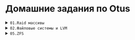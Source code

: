 # Домашние задания по Otus

<details><summary><code>01.Raid массивы </code></summary>

### Описание задания

• Добавить в виртуальную машину несколько дисков

• Собрать RAID-0/1/5/10 на выбор

• Сломать и починить RAID

• Создать GPT таблицу, пять разделов и смонтировать их в системе.

На проверку отправьте:
скрипт для создания рейда,
отчет по командам для починки RAID и созданию разделов.

<h2 align="center">Отчет</h2>

Отчет предоставлен в виде набора скриншотов  представленных ниже

![Проверка создания Raid](https://raw.githubusercontent.com/jecka2/repo/refs/heads/main/screenshots/Raid/%D0%9F%D1%80%D0%BE%D0%B2%D0%B5%D1%80%D0%BA%D0%B0%20Raid.png)

Согласно указанным выше данным мы создали  Raid массив из 5 дисков  тип Raid 6

![Отмечаем сбойный диск и удаляем его](https://raw.githubusercontent.com/jecka2/repo/refs/heads/main/screenshots/Raid/Fail%26Remove.png)

Производим  отметку о том, что диск "сломан"  и удаляем его из дискового массива

![Добовление нового диска и ребилд рейда](https://raw.githubusercontent.com/jecka2/repo/refs/heads/main/screenshots/Raid/Add%26Rebild.png)

Производим добовление якобы "нового" диска взамен вышедшего из строя и система производит процесс восстановления массива

![Добовление нового диска и ребилд рейда](https://raw.githubusercontent.com/jecka2/repo/refs/heads/main/screenshots/Raid/%D0%9F%D0%B0%D1%80%D1%82%D0%B8%D1%86%D0%B8%D0%B8.png)

Смонтированные партиции на новом рэйде

<h2 align="center">Скрипт</h2>

<ul>
<li><details><summary>Скрипт</summary>

```bash
#!/bin/bash

if [[ $(id -u) -ne 0 ]]; then
   echo "Ошибка: Скрипт должен быть запущен с правами root."
   exit 1
fi
lsblk
echo "Справочная информация - для raid 1 и 0  2 диска  для raid 5 - необходимо от 3 дисков , для raid 10(1+0) от 4 дисков"
raidtype ()
{
read -p "Укажите тип рэйда(0,1,5,6,10): " Raid
}
raidtype
checkraid ()
{
if [[ $Raid != 0 ]]; then
    if [[ $Raid != 1 ]]; then
        if [[ $Raid != 5 ]]; then
            if [[ $Raid != 6 ]]; then
               if [[ $Raid != 10 ]] ;then
                echo "Указан некорректный тип Raid"
                raidtype
                checkraid
                fi
            fi
        fi
    fi
fi
}
checkraid
read -p "Укажите количество дисков: " num_disks
read -p "Введите имена дисков через пробел: " Disk_names
Disks=($Disk_names)
echo "${Disks[*]}"
echo  $Raid
if [[ $Raid -le 1 ]]; then
    if [[ $num_disks -ge 3 ]]; then
        echo "Ошибка, количество дисков не подходит для данного типа Raid"
    else
        mdadm --create --verbose /dev/md0 -l $Raid -n $num_disks ${Disks[*]}
    fi
elif [[ $Raid == 5 ]]; then
    if [[ $num_disks -le 2 ]]; then
        echo "Ошибка, количество дисков не подходит для данного типа Raid"
    else
        mdadm --create --verbose /dev/md0 -l $Raid -n $num_disks ${Disks[*]}
    fi
else
    if [[ $num_disks -le 3 ]]; then
        echo "Ошибка, количество дисков не подходит для данного типа Raid"
    else
        mdadm --create --verbose /dev/md0 -l $Raid -n $num_disks ${Disks[*]}
    fi
fi
echo  "Raid "$Raid"  успешно создан"
cat /proc/mdstat
mdadm -D /dev/md0

```

</li>
</details> </ul>
</details>

<details><summary><code>02.Файловые системы и LVM</code></summary>

### Описание задания

• Настроить LVM в Ubuntu 24.04 Server

• Создать Physical Volume, Volume Group и Logical Volume

• Отформатировать и смонтировать файловую систему

• Расширить файловую систему за счёт нового диска

• Выполнить resize

• Проверить корректность работы

<h2 align="center">Отчет</h2>

<br>

### Работа с LVM

## Отчет  будет предоставлен в виде команд и ответа системы

<br>

```bash

jecka@otus:~$ sudo lvmdiskscan
  /dev/sda2 [       2.00 GiB]
  /dev/sda3 [     <30.00 GiB] LVM physical volume
  /dev/sdb  [      10.00 GiB]
  /dev/sdc  [      10.00 GiB]
  /dev/sdd  [      10.00 GiB]
  /dev/sde  [      10.00 GiB]
  /dev/sdf  [      10.00 GiB]
  5 disks
  1 partition
  0 LVM physical volume whole disks
  1 LVM physical volume

```

### Создаем Physical Volume

```bash

jecka@otus:~$ sudo pvcreate /dev/sdb
  Physical volume "/dev/sdb" successfully created.

```

### Создаем Volume Group

```bash
jecka@otus:~$ sudo vgcreate otus  /dev/sdb
  Volume group "otus" successfully created
```

### Создаем Logical Voilume размером 80% ( свободного места ) от  размера Volum Group и показываем его свойства

```bash
jecka@otus:~$ sudo lvcreate -l+80%FREE -n test otus
  Logical volume "test" created.
jecka@otus:~$ sudo vgdisplay otus
  --- Volume group ---
  VG Name               otus
  System ID
  Format                lvm2
  Metadata Areas        1
  Metadata Sequence No  2
  VG Access             read/write
  VG Status             resizable
  MAX LV                0
  Cur LV                1
  Open LV               0
  Max PV                0
  Cur PV                1
  Act PV                1
  VG Size               <10.00 GiB
  PE Size               4.00 MiB
  Total PE              2559
  Alloc PE / Size       2047 / <8.00 GiB
  Free  PE / Size       512 / 2.00 GiB
  VG UUID               4e0Z6l-RhZM-EVj4-gb3B-phEF-5xP5-dI2u8j


jecka@otus:~$ sudo vgdisplay -v otus | grep "PV Name"
  PV Name               /dev/sdb
jecka@otus:~$ sudo lvdisplay /dev/otus/test
  --- Logical volume ---
  LV Path                /dev/otus/test
  LV Name                test
  VG Name                otus
  LV UUID                shlaYs-8AAc-69Z0-dS3r-lyC9-edlc-Z9AVkT
  LV Write Access        read/write
  LV Creation host, time otus, 2025-05-17 21:29:50 +0000
  LV Status              available
  # open                 0
  LV Size                <8.00 GiB
  Current LE             2047
  Segments               1
  Allocation             inherit
  Read ahead sectors     auto
  - currently set to     256
  Block device           252:1

```

### Создаем дополнительный Logical Volume размером 100M с последующим созданием на нем файловой системы ext4  

```bash
jecka@otus:~$ sudo lvcreate -L100M -n small otus
  Logical volume "small" created.
jecka@otus:~$ sudo mkfs.ext4 /dev/otus/test
mke2fs 1.47.0 (5-Feb-2023)
Discarding device blocks: done
Creating filesystem with 2096128 4k blocks and 524288 inodes
Filesystem UUID: 416e71ad-df98-4945-a83c-89a9d7fd14cf
Superblock backups stored on blocks:
        32768, 98304, 163840, 229376, 294912, 819200, 884736, 1605632

Allocating group tables: done
Writing inode tables: done
Creating journal (16384 blocks): done
Writing superblocks and filesystem accounting information: done
```

### Создание Pysical Volume и расширение Volume Group при помощи созданного Pysical Volume

```bash
jecka@otus:~$ sudo pvcreate /dev/sdc
  Physical volume "/dev/sdc" successfully created.
jecka@otus:~$ sudo vgextend otus /dev/sdc
  Volume group "otus" successfully extended
jecka@otus:~$ sudo vgdisplay -v otus | grep "PV Name"
  PV Name               /dev/sdb
  PV Name               /dev/sdc
```

### Проводится расширение Logical Volume  за счет свободного простарства c последующим увеличением файловой системы на появивщееся простраснство

```bash
jecka@otus:~$ sudo lvextend -l+80%FREE /dev/otus/test
  Size of logical volume otus/test changed from <8.00 GiB (2047 extents) to <17.52 GiB (4484 extents).
  Logical volume otus/test successfully resized.

jecka@otus:~$ sudo lvs /dev/otus/test
  LV   VG   Attr       LSize   Pool Origin Data%  Meta%  Move Log Cpy%Sync Convert
  test otus -wi-ao---- <17.52g
jecka@otus:~$ df  -Th /mnt/
Filesystem            Type  Size  Used Avail Use% Mounted on
/dev/mapper/otus-test ext4  7.8G  7.8G     0 100% /mnt
jecka@otus:~$ sudo resize2fs /dev/otus/test
resize2fs 1.47.0 (5-Feb-2023)
Filesystem at /dev/otus/test is mounted on /mnt; on-line resizing required
old_desc_blocks = 1, new_desc_blocks = 3
The filesystem on /dev/otus/test is now 4591616 (4k) blocks long.

jecka@otus:~$ df  -Th /mnt/
Filesystem            Type  Size  Used Avail Use% Mounted on
/dev/mapper/otus-test ext4   18G  7.8G  8.6G  48% /mnt
```

### Уменьшение файловой системы с последующим уменьшением размера Logical Volume

```bash
jecka@otus:~$ sudo umount /mnt
jecka@otus:~$ sudo e2fsck -fy /dev/otus/test
e2fsck 1.47.0 (5-Feb-2023)
Pass 1: Checking inodes, blocks, and sizes
Pass 2: Checking directory structure
Pass 3: Checking directory connectivity
Pass 4: Checking reference counts
Pass 5: Checking group summary information
/dev/otus/test: 12/1155072 files (0.0% non-contiguous), 2133660/4591616 blocks

jecka@otus:~$ sudo resize2fs /dev/otus/test  10G
resize2fs 1.47.0 (5-Feb-2023)
Resizing the filesystem on /dev/otus/test to 2621440 (4k) blocks.
The filesystem on /dev/otus/test is now 2621440 (4k) blocks long.

jecka@otus:~$ sudo lvmreduce /dev/otus/test -L 10G
sudo: lvmreduce: command not found
jecka@otus:~$ sudo lvreduce /dev/otus/test -L 10G
  WARNING: Reducing active logical volume to 10.00 GiB.
  THIS MAY DESTROY YOUR DATA (filesystem etc.)
Do you really want to reduce otus/test? [y/n]: y
  Size of logical volume otus/test changed from <17.52 GiB (4484 extents) to 10.00 GiB (2560 extents).
  Logical volume otus/test successfully resized.
jecka@otus:~$ sudo mount /dev/otus/test /mnt
jecka@otus:~$ df -Th /mnt
Filesystem            Type  Size  Used Avail Use% Mounted on
/dev/mapper/otus-test ext4  9.8G  7.8G  1.6G  84% /mnt
```

### Настройка монитрования дисков в данном случае Logical Volume  otus-test

```bash
jecka@otus:/msudo findmnt --verify --verbose
/
   [ ] target exists
   [ ] source /dev/disk/by-id/dm-uuid-LVM-eQHuGCwKkmF9rdmNAUEHoUANHpn0FKEsAunYNN504dyjFcaTLwYyCR9MVbrdN7PC exists
   [ ] FS type is ext4
/boot
   [ ] target exists
   [ ] source /dev/disk/by-uuid/82a2adc5-bd04-4577-b9c0-3e5d81794ef2 exists
   [ ] FS type is ext4
none
   [W] non-bind mount source /swap.img is a directory or regular file
   [ ] FS type is swap
/mnt
   [ ] target exists
   [ ] UUID=416e71ad-df98-4945-a83c-89a9d7fd14cf translated to /dev/mapper/otus-test
   [ ] source /dev/mapper/otus-test exists
   [ ] FS type is ext4

0 parse errors, 0 errors, 1 warning
jecka@otus:/mnt$ sudo cat /etc/fstab
# /etc/fstab: static file system information.
#
# Use 'blkid' to print the universally unique identifier for a
# device; this may be used with UUID= as a more robust way to name devices
# that works even if disks are added and removed. See fstab(5).
#
# <file system> <mount point>   <type>  <options>       <dump>  <pass>
# / was on /dev/ubuntu-vg/ubuntu-lv during curtin installation
/dev/disk/by-id/dm-uuid-LVM-eQHuGCwKkmF9rdmNAUEHoUANHpn0FKEsAunYNN504dyjFcaTLwYyCR9MVbrdN7PC / ext4 defaults 0 1
# /boot was on /dev/sda2 during curtin installation
/dev/disk/by-uuid/82a2adc5-bd04-4577-b9c0-3e5d81794ef2 /boot ext4 defaults 0 1
/swap.img       none    swap    sw      0       0
UUID=416e71ad-df98-4945-a83c-89a9d7fd14cf /mnt ext4 defaults 0 2
jecka@otus:/mnt$

jecka@otus:/msudo findmnt --verify --verbose
/
   [ ] target exists
   [ ] source /dev/disk/by-id/dm-uuid-LVM-eQHuGCwKkmF9rdmNAUEHoUANHpn0FKEsAunYNN504dyjFcaTLwYyCR9MVbrdN7PC exists
   [ ] FS type is ext4
/boot
   [ ] target exists
   [ ] source /dev/disk/by-uuid/82a2adc5-bd04-4577-b9c0-3e5d81794ef2 exists
   [ ] FS type is ext4
none
   [W] non-bind mount source /swap.img is a directory or regular file
   [ ] FS type is swap
/mnt
   [ ] target exists
   [ ] UUID=416e71ad-df98-4945-a83c-89a9d7fd14cf translated to /dev/mapper/otus-test
   [ ] source /dev/mapper/otus-test exists
   [ ] FS type is ext4

0 parse errors, 0 errors, 1 warning
jecka@otus:/mnt$ sudo cat /etc/fstab
# /etc/fstab: static file system information.
#
# Use 'blkid' to print the universally unique identifier for a
# device; this may be used with UUID= as a more robust way to name devices
# that works even if disks are added and removed. See fstab(5).
#
# <file system> <mount point>   <type>  <options>       <dump>  <pass>
# / was on /dev/ubuntu-vg/ubuntu-lv during curtin installation
/dev/disk/by-id/dm-uuid-LVM-eQHuGCwKkmF9rdmNAUEHoUANHpn0FKEsAunYNN504dyjFcaTLwYyCR9MVbrdN7PC / ext4 defaults 0 1
# /boot was on /dev/sda2 during curtin installation
/dev/disk/by-uuid/82a2adc5-bd04-4577-b9c0-3e5d81794ef2 /boot ext4 defaults 0 1
/swap.img       none    swap    sw      0       0
UUID=416e71ad-df98-4945-a83c-89a9d7fd14cf /mnt ext4 defaults 0 2
```

</ul></details>
<details><summary><code>05.ZFS </code></summary>


### Описание задания

Определить алгоритм с наилучшим сжатием:
Определить какие алгоритмы сжатия поддерживает zfs (gzip, zle, lzjb, lz4);
создать 4 файловых системы на каждой применить свой алгоритм сжатия;
для сжатия использовать либо текстовый файл, либо группу файлов.
Определить настройки пула.
С помощью команды zfs import собрать pool ZFS.
Командами zfs определить настройки:
   
- размер хранилища;
    
- тип pool;
    
- значение recordsize;
   
- какое сжатие используется;
   
- какая контрольная сумма используется.
Работа со снапшотами:
скопировать файл из удаленной директории;
восстановить файл локально. zfs receive;
найти зашифрованное сообщение в файле secret_message.

### Описание выполнения

#### 1. Создание ZFS Пулов

```bash
jecka@otus:~$ sudo zpool create gzip mirror /dev/sdb /dev/sdc
jecka@otus:~$ sudo zpool create zle mirror /dev/sdd /dev/sde
jecka@otus:~$ sudo zpool create lzjb mirror /dev/sdf /dev/sdg
jecka@otus:~$ sudo zpool create gzip mirror /dev/sdb /dev/sdc
jecka@otus:~$ sudo zpool create zle mirror /dev/sdd /dev/sde
```
#### 1.1 Выводим информацию  о созданных  пулах  используя команду 

```bash
sudo zpool list
```
 ![Результат выполннения запроса на  предоставления данных  о созданных ZFS пулах](https://raw.githubusercontent.com/jecka2/repo/refs/heads/main/screenshots/Zfs/zpool%20list.jpg)

#### 1.2 Включаем компрессию на zfs пулах

```bash
jecka@otus:~$ sudo zfs set compression=gzip-9 gzip
jecka@otus:~$ sudo zfs set compression=lz4 lz4
jecka@otus:~$ sudo zfs set compression=lzjb lzjb
jecka@otus:~$ sudo zfs set compression=zle zle

```
 ![Результат выполннения запроса  о включенной компресии](https://raw.githubusercontent.com/jecka2/repo/refs/heads/main/screenshots/Zfs/compression.jpg)

#### 1.3 Выясняем какая компрессия лучше 

Скачиваем один и тот же файл на разные ZFS пулы. После скачивания проверям какой обьем был использован


```bash
jecka@otus:/$ zfs list
jecka@otus:/$ zfs get all | grep compressratio | grep -v ref
```
![Результат выполннения запроса  о занятом пространстве и  компресии](https://raw.githubusercontent.com/jecka2/repo/refs/heads/main/screenshots/Zfs/zip.jpg)


По результатам указанным выше мы узнаем, что компресиия gzip-9 явялется в данном случае лучшей, так как файл занимает меньше места.


### 2. Определение настроек пула

#### 2.1 Импорт пула 

Скачивем "образ" пула и  разворачиваем в нашей системе 

![Результат выполннения запроса  о занятом пространстве и  компресии](https://raw.githubusercontent.com/jecka2/repo/refs/heads/main/screenshots/Zfs/Import%20ZFS%20Pools.png)



#### 2.2 Пулчаем параметры ZFS пула

```bash
jecka@otus:~/zpoolexport$ zpool get all otus
NAME  PROPERTY                       VALUE                          SOURCE
otus  size                           480M                           -
otus  capacity                       0%                             -
otus  altroot                        -                              default
otus  health                         ONLINE                         -
otus  guid                           6554193320433390805            -
otus  version                        -                              default
otus  bootfs                         -                              default
otus  delegation                     on                             default
otus  autoreplace                    off                            default
otus  cachefile                      -                              default
otus  failmode                       wait                           default
otus  listsnapshots                  off                            default
otus  autoexpand                     off                            default
otus  dedupratio                     1.00x                          -
otus  free                           478M                           -
otus  allocated                      2.09M                          -
otus  readonly                       off                            -
otus  ashift                         0                              default
otus  comment                        -                              default
otus  expandsize                     -                              -
otus  freeing                        0                              -
otus  fragmentation                  0%                             -
otus  leaked                         0                              -
otus  multihost                      off                            default
otus  checkpoint                     -                              -
otus  load_guid                      15276750415685578067           -
otus  autotrim                       off                            default
otus  compatibility                  off                            default
otus  bcloneused                     0                              -
otus  bclonesaved                    0                              -
otus  bcloneratio                    1.00x                          -
otus  feature@async_destroy          enabled                        local
otus  feature@empty_bpobj            active                         local
otus  feature@lz4_compress           active                         local
otus  feature@multi_vdev_crash_dump  enabled                        local
otus  feature@spacemap_histogram     active                         local
otus  feature@enabled_txg            active                         local
otus  feature@hole_birth             active                         local
otus  feature@extensible_dataset     active                         local
otus  feature@embedded_data          active                         local
otus  feature@bookmarks              enabled                        local
otus  feature@filesystem_limits      enabled                        local
otus  feature@large_blocks           enabled                        local
otus  feature@large_dnode            enabled                        local
otus  feature@sha512                 enabled                        local
otus  feature@skein                  enabled                        local
otus  feature@edonr                  enabled                        local
otus  feature@userobj_accounting     active                         local
otus  feature@encryption             enabled                        local
otus  feature@project_quota          active                         local
otus  feature@device_removal         enabled                        local
otus  feature@obsolete_counts        enabled                        local
otus  feature@zpool_checkpoint       enabled                        local
otus  feature@spacemap_v2            active                         local
otus  feature@allocation_classes     enabled                        local
otus  feature@resilver_defer         enabled                        local
otus  feature@bookmark_v2            enabled                        local
otus  feature@redaction_bookmarks    disabled                       local
otus  feature@redacted_datasets      disabled                       local
otus  feature@bookmark_written       disabled                       local
otus  feature@log_spacemap           disabled                       local
otus  feature@livelist               disabled                       local
otus  feature@device_rebuild         disabled                       local
otus  feature@zstd_compress          disabled                       local
otus  feature@draid                  disabled                       local
otus  feature@zilsaxattr             disabled                       local
otus  feature@head_errlog            disabled                       local
otus  feature@blake3                 disabled                       local
otus  feature@block_cloning          disabled                       local
otus  feature@vdev_zaps_v2           disabled                       local
jecka@otus:~/zpoolexport$ sudo zfs get recordsize otus
NAME  PROPERTY    VALUE    SOURCE
otus  recordsize  128K     local
jecka@otus:~/zpoolexport$ zpool status

 pool: otus
 state: ONLINE
status: Some supported and requested features are not enabled on the pool.
	The pool can still be used, but some features are unavailable.
action: Enable all features using 'zpool upgrade'. Once this is done,
	the pool may no longer be accessible by software that does not support
	the features. See zpool-features(7) for details.
config:

	NAME                               STATE     READ WRITE CKSUM
	otus                               ONLINE       0     0     0
	  mirror-0                         ONLINE       0     0     0
	    /home/jecka/zpoolexport/filea  ONLINE       0     0     0
	    /home/jecka/zpoolexport/fileb  ONLINE       0     0     0

errors: No known data errors
```

Из данных выше мы видим  некоторые параметры:
<br>
Размер пула - 480M
<br>
Компрессия  - lz4
<br>
recordsize  128K
<br>
Тип пула - зеркало 
<br>


### 3. Работа со снапшотами
#### 3.1  Копирование файла из удаленной директории

```bash
jecka@otus:~$ sudo zfs snapshot gzip@n001
jecka@otus:~$ zfs list -t snapshot
NAME        USED  AVAIL  REFER  MOUNTPOINT
gzip@n001     0B      -  51.1M  -
jecka@otus:~$ zfs list -t snapshot
NAME        USED  AVAIL  REFER  MOUNTPOINT
gzip@n001     0B      -  51.1M  -
jecka@otus:~$ cd /gzip/
jecka@otus:/gzip$ ls -la
total 52311
drwxr-xr-x  2 root root         3 May 26 21:00 .
drwxr-xr-x 29 root root      4096 May 26 23:22 ..
-rw-r--r--  1 root root 139921497 May 25  2021 rockyou.txt
jecka@otus:/gzip$ sudo rm rockyou.txt 
jecka@otus:/gzip$ sudo zfs rollback gzip@n001
jecka@otus:/gzip$ ls -la
total 52311
drwxr-xr-x  2 root root         3 May 26 21:00 .
drwxr-xr-x 29 root root      4096 May 26 23:22 ..
-rw-r--r--  1 root root 139921497 May 25  2021 rockyou.txt
jecka@otus:/gzip$ 
```
Восстановление произведено из снапшота диска

#### 3.2 восстановить файл локально. zfs receive;

```bash
jecka@otus:/gzip$ sudo zfs send gzip@n001 > /tmp/gzip.zfs
jecka@otus:~$ sudo zfs destroy gzip@n001
jecka@otus:/gzip$ sudo rm rockyou.txt 
jecka@otus:/gzip$ ls -la
total 5
drwxr-xr-x  2 root root    2 May 26 23:35 .
drwxr-xr-x 29 root root 4096 May 26 23:22 ..
jecka@otus:/gzip$ cd ~ 
jecka@otus:~$ sudo zfs receive gzip </tmp/gzip.zfs 
jecka@otus:~$ sudo zfs receive -F  gzip </tmp/gzip.zfs 
jecka@otus:~$ cd /gzip/
jecka@otus:/gzip$ ls -la
total 52311
drwxr-xr-x  2 root root         3 May 26 21:00 .
drwxr-xr-x 29 root root      4096 May 26 23:38 ..
-rw-r--r--  1 root root 139921497 May 25  2021 rockyou.txt
jecka@otus:/gzip$ 

```
Произведена копия снимка в виде файла и сохранен в /tmp/gzip.zfs
<br>
Произведено удаление снимка
<br>
Произведено удаление файла rockyou.txt на zfs пуле gzip 
<br>
Произведено восстановление из файла gzip.zfs


#### 3.3 найти зашифрованное сообщение в файле secret_message.

```bash
jecka@otus:~$ wget -O otus_task2.file --no-check-certificate https://drive.usercontent.google.com/download?id=1wgxjih8YZ-cqLqaZVa0lA3h3Y029c3oI&export=download
[1] 4408
jecka@otus:~$ 
Redirecting output to ‘wget-log’.

[1]+  Done                    wget -O otus_task2.file --no-check-certificate https://drive.usercontent.google.com/download?id=1wgxjih8YZ-cqLqaZVa0lA3h3Y029c3oI
jecka@otus:~$ zfs receive otus/test@today < otus_task2.file
cannot receive new filesystem stream: permission denied
jecka@otus:~$ sudo zfs receive otus/test@today < otus_task2.file
[sudo] password for jecka: 
jecka@otus:~$ cd /otus/
hometask2/ test/      
jecka@otus:~$ cd /otus/test/
jecka@otus:/otus/test$ ls -la
total 2591
drwxr-xr-x 3 root  root       11 May 15  2020 .
drwxr-xr-x 4 root  root        4 May 26 22:57 ..
-rw-r--r-- 1 root  root        0 May 15  2020 10M.file
-rw-r--r-- 1 root  root   727040 May 15  2020 cinderella.tar
-rw-r--r-- 1 root  root       65 May 15  2020 for_examaple.txt
-rw-r--r-- 1 root  root        0 May 15  2020 homework4.txt
-rw-r--r-- 1 root  root   309987 May 15  2020 Limbo.txt
-rw-r--r-- 1 root  root   509836 May 15  2020 Moby_Dick.txt
drwxr-xr-x 3 jecka jecka       4 Dec 18  2017 task1
-rw-r--r-- 1 root  root  1209374 May  6  2016 War_and_Peace.txt
-rw-r--r-- 1 root  root   398635 May 15  2020 world.sql
jecka@otus:/otus/test$ find /otus/test -name "secret_message"
/otus/test/task1/file_mess/secret_message
jecka@otus:/otus/test$ cd task1/file_mess/
jecka@otus:/otus/test/task1/file_mess$ cat secret_message 
https://otus.ru/lessons/linux-hl/

```

В "secret message" - https://otus.ru/lessons/linux-hl/





